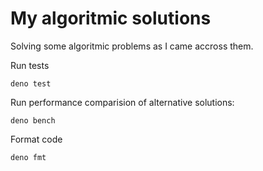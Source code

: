 # My algoritmic solutions

Solving some algoritmic problems as I came accross them.

Run tests

```
deno test
```

Run performance comparision of alternative solutions:

```
deno bench
```

Format code

```
deno fmt
```
